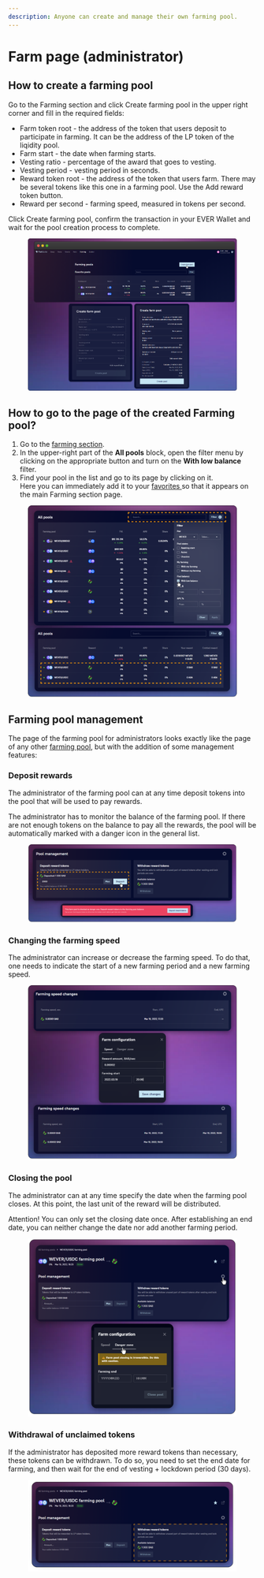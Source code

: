 ```yaml
---
description: Anyone can create and manage their own farming pool.
---
```


# Farm page (administrator)

## How to create a farming pool

Go to the Farming section and click Create farming pool in the upper right corner and fill in the required fields:

* Farm token root - the address of the token that users deposit to participate in farming. It can be the address of the LP token of the liqidity pool.
* Farm start - the date when farming starts.
* Vesting ratio - percentage of the award that goes to vesting.
* Vesting period - vesting period in seconds.
* Reward token root - the address of the token that users farm. There may be several tokens like this one in a farming pool. Use the Add reward token button.
* Reward per second - ​​farming speed, measured in tokens per second.

Click Create farming pool, confirm the transaction in your EVER Wallet and wait for the pool creation process to complete.

<figure><img src="../../../../.gitbook/assets/image (169).png" alt=""><figcaption></figcaption></figure>

## How to go to the page of the created Farming pool?

1. Go to the [farming section](../../).
2. In the upper-right part of the **All pools** block, open the filter menu by clicking on the appropriate button and turn on the **With low balance** filter.
3. Find your pool in the list and go to its page by clicking on it.\
   Here you can immediately add it to your [favorites ](broken-reference)so that it appears on the main Farming section page.

<figure><img src="../../../../.gitbook/assets/image (357).png" alt=""><figcaption></figcaption></figure>

## Farming pool management

The page of the farming pool for administrators looks exactly like the page of any other [farming pool](farm-page-user/), but with the addition of some management features:

### Deposit rewards

The administrator of the farming pool can at any time deposit tokens into the pool that will be used to pay rewards.

The administrator has to monitor the balance of the farming pool. If there are not enough tokens on the balance to pay all the rewards, the pool will be automatically marked with a danger icon in the general list.

<figure><img src="../../../../.gitbook/assets/image (327).png" alt=""><figcaption></figcaption></figure>

### Changing the farming speed

The administrator can increase or decrease the farming speed. To do that, one needs to indicate the start of a new farming period and a new farming speed.

<figure><img src="../../../../.gitbook/assets/image (331).png" alt=""><figcaption></figcaption></figure>

### Closing the pool

The administrator can at any time specify the date when the farming pool closes. At this point, the last unit of the reward will be distributed.

Attention! You can only set the closing date once. After establishing an end date, you can neither change the date nor add another farming period.

<figure><img src="../../../../.gitbook/assets/image (362).png" alt=""><figcaption></figcaption></figure>

### Withdrawal of unclaimed tokens

If the administrator has deposited more reward tokens than necessary, these tokens can be withdrawn. To do so, you need to set the end date for farming, and then wait for the end of vesting + lockdown period (30 days).

<figure><img src="../../../../.gitbook/assets/image (360).png" alt=""><figcaption></figcaption></figure>
